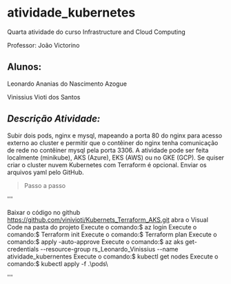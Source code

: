 # atividade_kubernetes
Quarta atividade do curso Infrastructure and Cloud Computing

Professor: João Victorino

## Alunos:

Leonardo Ananias do Nascimento Azogue

Vinissius Vioti dos Santos

## ***Descrição Atividade:***
Subir dois pods, nginx e mysql, mapeando a porta 80 do nginx para acesso externo ao cluster e permitir que o contêiner do nginx tenha comunicação de rede no contêiner mysql pela porta 3306. A atividade pode ser feita localmente (minikube), AKS (Azure), EKS (AWS) ou no GKE (GCP). Se quiser criar o cluster nuvem Kubernetes com Terraform é opcional. Enviar os arquivos yaml pelo GitHub.

> Passo a passo
> 
'''

Baixar o código no github https://github.com/vinivioti/Kubernets_Terraform_AKS.git
abra o Visual Code na pasta do projeto
Execute o comando:$ az login 
Execute o comando:$ Terraform init 
Execute o comando:$ Terraform plan
Execute o comando:$ apply -auto-approve
Execute o comando:$ az aks get-credentials --resource-group rs_Leonardo_Vinissius --name atividade_kubernentes
Execute o comando:$ kubectl get nodes
Execute o comando:$ kubectl apply -f .\pods\

'''

